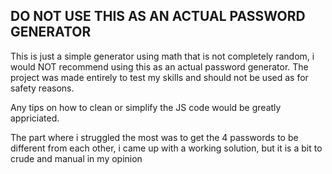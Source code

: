 ## DO NOT USE THIS AS AN ACTUAL PASSWORD GENERATOR
This is just a simple generator using math that is not completely random, i would NOT recommend using this as an actual password generator.
The project was made entirely to test my skills and should not be used as for safety reasons.

Any tips on how to clean or simplify the JS code would be greatly appriciated.

The part where i struggled the most was to get the 4 passwords to be different from each other, i came up with a working solution, but it is a bit to crude and manual in my opinion

